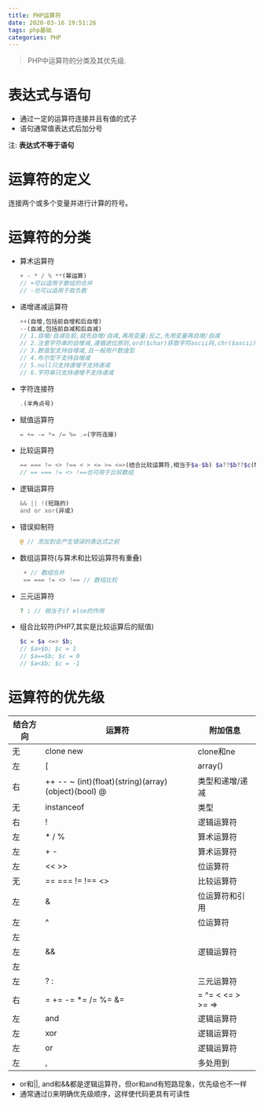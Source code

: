 ```yaml
---
title: PHP运算符
date: 2020-03-16 19:51:26
tags: php基础
categories: PHP
---
```

>PHP中运算符的分类及其优先级.

<!--more-->
# 表达式与语句
- 通过一定的运算符连接并且有值的式子
- 语句通常值表达式后加分号

 注: **表达式不等于语句**

 # 运算符的定义
 连接两个或多个变量并进行计算的符号。

 # 运算符的分类
 - 算术运算符
    ```php
    + - * / % **(幂运算)
    // +可以适用于数组的合并
    // -也可以适用于取负数
    ```
 - 递增递减运算符
   ```php
   ++(自增,包括前自增和后自增) 
   --(自减,包括前自减和后自减) 
   // 1.自增/自减在前,就先自增/自减,再用变量;反之,先用变量再自增/自减
   // 2.注意字符串的自增减,遵循进位原则,ord($char)获取字符ascii码,chr($ascii)根据ascii码获取字符
   // 3.数值型支持自增减,且一般用户数值型
   // 4.布尔型不支持自增减
   // 5.null只支持递增不支持递减
   // 6.字符串只支持递增不支持递减
   ``` 
 - 字符连接符
   ```php
   .(半角点号)
   ``` 
 - 赋值运算符
    ```php
    = += -= *= /= %= .=(字符连接)
    ```
 - 比较运算符
    ```php
    == === != <> !== < > <= >= <=>(结合比较运算符,相当于$a-$b) $a??$b??$c(NULL合并操作符,null向后检测)
    // == === != <> !==也可用于比较数组
    ```
 - 逻辑运算符
   ```php
   && || !(短路的)
   and or xor(异或)
   ```
 - 错误抑制符
    ```php
    @ // 添加到会产生错误的表达式之前
    ```
 - 数组运算符(与算术和比较运算符有重叠)
   ```php
    + // 数组合并
    == === != <> !== // 数组比较
   ```
 - 三元运算符
   ```php
   ? : // 相当于if else的作用
   ``` 
 - 组合比较符(PHP7,其实是比较运算后的赋值)
    ```php
    $c = $a <=> $b;
    // $a>$b; $c = 1
    // $a==$b; $c = 0
    // $a<$b; $c = -1
    ```

# 运算符的优先级
|结合方向| 运算符                                              | 附加信息            |
|  ----  | -----------                                         | ----               |
| 无     | clone new                                           | clone和ne          |
| 左     | [                                                   | array()            |
| 右     | ++ -- ~ (int)(float)(string)(array)(object)(bool) @ | 类型和递增/递减    |
| 无     | instanceof                                          | 类型               |
| 右     | !                                                   | 逻辑运算符         |
| 左     | * / %                                               | 算术运算符         |
| 左     | + -                                                 | 算术运算符         |
| 左     | << >>                                               | 位运算符           |
| 无     | == === != !== <>                                    | 比较运算符         |
| 左     | &                                                   | 位运算符和引用     |
| 左     | ^                                                   | 位运算符           |
| 左     | |                                                   | 位运算符           |
| 左     | &&                                                  | 逻辑运算符         |
| 左     | ||                                                  | 逻辑运算符         |
| 左     | ? :                                                 | 三元运算符         |
| 右     | = += -= *= /= %= &= |= ^= < <= > >= =>              | 赋值运算符         |
| 左     | and                                                 | 逻辑运算符         |
| 左     | xor                                                 | 逻辑运算符         |
| 左     | or                                                  | 逻辑运算符         |
| 左     | ,                                                   | 多处用到           |

- or和||, and和&&都是逻辑运算符，但or和and有短路现象，优先级也不一样
- 通常通过()来明确优先级顺序，这样使代码更具有可读性